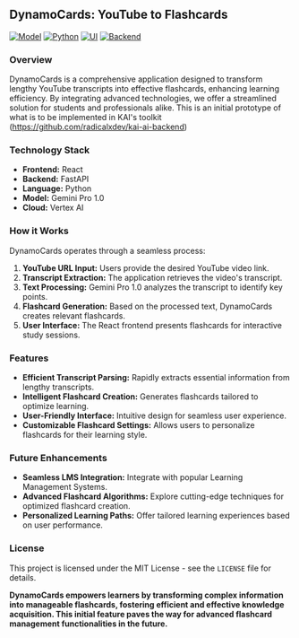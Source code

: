 ## DynamoCards: YouTube to Flashcards

[![Model](https://img.shields.io/badge/-Gemini%20Pro-8E75B2?logo=google-gemini&logoColor=white)](https://developers.google.com/generative/models/gemini)
[![Python](https://img.shields.io/badge/-Python%203.10-3776AB?logo=python&logoColor=white)](https://www.python.org/)
[![UI](https://img.shields.io/badge/-React-61DAFB?logo=react&logoColor=white)](https://react.dev/)
[![Backend](https://img.shields.io/badge/-FastAPI-009688?logo=fastapi&logoColor=white)](https://fastapi.tiangolo.com/)

### Overview
DynamoCards is a comprehensive application designed to transform lengthy YouTube transcripts into effective flashcards, enhancing learning efficiency. By integrating advanced technologies, we offer a streamlined solution for students and professionals alike. This is an initial prototype of what is to be implemented in KAI's toolkit (https://github.com/radicalxdev/kai-ai-backend)

### Technology Stack
* **Frontend:** React
* **Backend:** FastAPI
* **Language:** Python
* **Model:** Gemini Pro 1.0
* **Cloud:** Vertex AI

### How it Works
DynamoCards operates through a seamless process:
1. **YouTube URL Input:** Users provide the desired YouTube video link.
2. **Transcript Extraction:** The application retrieves the video's transcript.
3. **Text Processing:** Gemini Pro 1.0 analyzes the transcript to identify key points.
4. **Flashcard Generation:** Based on the processed text, DynamoCards creates relevant flashcards.
5. **User Interface:** The React frontend presents flashcards for interactive study sessions.

### Features
* **Efficient Transcript Parsing:** Rapidly extracts essential information from lengthy transcripts.
* **Intelligent Flashcard Creation:** Generates flashcards tailored to optimize learning.
* **User-Friendly Interface:** Intuitive design for seamless user experience.
* **Customizable Flashcard Settings:** Allows users to personalize flashcards for their learning style.

### Future Enhancements
* **Seamless LMS Integration:** Integrate with popular Learning Management Systems.
* **Advanced Flashcard Algorithms:** Explore cutting-edge techniques for optimized flashcard creation.
* **Personalized Learning Paths:** Offer tailored learning experiences based on user performance.

### License
This project is licensed under the MIT License - see the `LICENSE` file for details.

**DynamoCards empowers learners by transforming complex information into manageable flashcards, fostering efficient and effective knowledge acquisition. This initial feature paves the way for advanced flashcard management functionalities in the future.**
